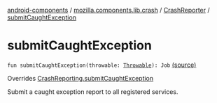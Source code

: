 [android-components](../../index.md) / [mozilla.components.lib.crash](../index.md) / [CrashReporter](index.md) / [submitCaughtException](./submit-caught-exception.md)

# submitCaughtException

`fun submitCaughtException(throwable: `[`Throwable`](https://kotlinlang.org/api/latest/jvm/stdlib/kotlin/-throwable/index.html)`): Job` [(source)](https://github.com/mozilla-mobile/android-components/blob/master/components/lib/crash/src/main/java/mozilla/components/lib/crash/CrashReporter.kt#L129)

Overrides [CrashReporting.submitCaughtException](../../mozilla.components.support.base.crash/-crash-reporting/submit-caught-exception.md)

Submit a caught exception report to all registered services.

